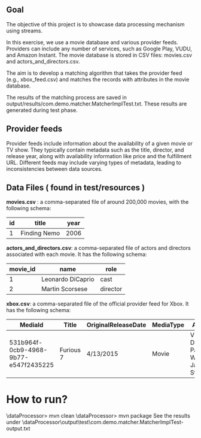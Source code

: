 ## Goal

The objective of this project is to showcase data processing mechanism using streams.

In this exercise, we use a movie database and various provider feeds. Providers can include any number of services, such as Google Play, VUDU, and Amazon Instant. The movie database is stored in CSV files: movies.csv and actors_and_directors.csv.

The aim is to develop a matching algorithm that takes the provider feed (e.g., xbox_feed.csv) and matches the records with attributes in the movie database.

The results of the matching process are saved in output/results/com.demo.matcher.MatcherImplTest.txt. These results are generated during test phase.

## Provider feeds

Provider feeds include information about the availability of a given movie or TV show. They typically contain metadata such as the title, director, and release year, along with availability information like price and the fulfillment URL. Different feeds may include varying types of metadata, leading to inconsistencies between data sources.

## Data Files ( found in test/resources )

**movies.csv** : a comma-separated file of around 200,000 movies, with the following schema:

| id | title | year |
| ------------ | ----- | ---- |
| 1            | Finding Nemo | 2006 |

**actors_and_directors.csv**: a comma-separated file of actors and directors associated with each movie. It has the following schema:

| movie_id | name | role |
| ------------ | ---- | -------- |
| 1            | Leonardo DiCaprio | cast |
| 2            | Martin Scorsese | director|

**xbox.csv**: a comma-separated file of the official provider feed for Xbox. It has the following schema:

| MediaId | Title | OriginalReleaseDate | MediaType | Actors | Director | XboxLiveURL |
| ------- | ----- | ------------------- | --------- | ------ | -------- | ----------- |
| 531b964f-0cb9-4968-9b77-e547f2435225| Furious 7 | 4/13/2015 | Movie | Vin Diesel, Paul Walker, Jason Statham | James Wan | video.xbox.com  

# How to run?
<Some directory>\dataProcessor> mvn clean
<Some directory>\dataProcessor> mvn package
See the results under <Some directory>\dataProcessor\output\test\com.demo.matcher.MatcherImplTest-output.txt

